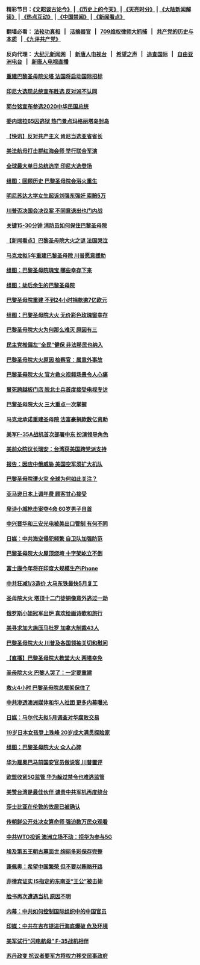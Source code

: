 #### 精彩节目：[《文昭谈古论今》](http://134.209.198.168/wenzhao) | [《历史上的今天》](http://134.209.198.168/today-in-history) | [《天亮时分》](http://134.209.198.168/tianliang) | [《大陆新闻解读》](http://134.209.198.168/ntdtv-comedy) | [《热点互动》](http://134.209.198.168/ntdtv-rdhd)  | [《中国禁闻》](http://134.209.198.168/ntdtv-news) | [《新闻看点》](http://134.209.198.168/news-insight) 

  #### 翻墙必看： [法轮功真相](http://134.209.198.168:10000/videos/truth.html) &nbsp;&nbsp;|&nbsp;&nbsp; [活摘器官](http://134.209.198.168:10000/videos/res/Organs/) &nbsp;&nbsp;|&nbsp;&nbsp; [709维权律师大抓捕](http://134.209.198.168:10000/videos/709/) &nbsp;&nbsp;|&nbsp;&nbsp; [共产党的历史与本质](http://134.209.198.168:10000/videos/ccp.html) &nbsp;&nbsp;| [《九评共产党》](http://134.209.198.168:10000/videos/jiuping/) 

#### 反向代理： [大纪元新闻网](http://134.209.198.168:10080/) &nbsp;&nbsp;|&nbsp;&nbsp; [新唐人电视台](http://134.209.198.168:8000/) &nbsp;&nbsp;|&nbsp;&nbsp; [希望之声](http://134.209.198.168:8200/) &nbsp;&nbsp;|&nbsp;&nbsp; [追查国际](http://134.209.198.168:10010/) &nbsp;&nbsp;|&nbsp;&nbsp; [自由亚洲电台](http://134.209.198.168:9800/) &nbsp;&nbsp;|&nbsp;&nbsp; [新唐人电视直播](http://134.209.198.168/) 

#### [重建巴黎圣母院尖塔 法国将启动国际招标](../pages/nsc418/n11193208.md?t=04171537) 

#### [印尼大选现总统宣布胜选 反对派不认同](../pages/nsc418/n11192147.md?t=04171537) 

#### [郭台铭宣布参选2020中华民国总统](../pages/nsc418/n11193005.md?t=04171537) 

#### [委内瑞拉65囚逃狱 热门景点玛格丽塔岛封岛](../pages/nsc418/n11192786.md?t=04171537) 

#### [【快讯】反对共产主义 肯尼当选亚省省长](../pages/nsc418/n11192399.md?t=04171537) 

#### [美法航母打击群红海会师 举行联合军演](../pages/nsc418/n11192330.md?t=04171537) 

#### [全球最大单日总统选举 印尼大选登场](../pages/nsc418/n11192247.md?t=04171537) 

#### [组图：回顾历史 巴黎圣母院会浴火重生](../pages/nsc418/n11189745.md?t=04171537) 

#### [明尼苏达大学女生起诉刘强东强奸 索赔5万](../pages/nsc418/n11188146.md?t=04171537) 

#### [川普否决国会决议案 不同意退出也门内战](../pages/nsc418/n11191747.md?t=04171537) 

#### [关键15-30分钟 消防员如何保住巴黎圣母院](../pages/nsc418/n11191577.md?t=04171537) 

#### [【新闻看点】巴黎圣母院大火之谜 法国哭泣](../pages/nsc418/n11191255.md?t=04171537) 

#### [马克龙拟5年重建巴黎圣母院 川普愿意援助](../pages/nsc418/n11191461.md?t=04171537) 

#### [组图：巴黎圣母院瑰宝 哪些幸存下来](../pages/nsc418/n11191229.md?t=04171537) 

#### [组图：劫后余生的巴黎圣母院](../pages/nsc418/n11191133.md?t=04171537) 

#### [巴黎圣母院重建 不到24小时捐款逾7亿欧元](../pages/nsc418/n11191281.md?t=04171537) 

#### [组图：巴黎圣母院大火 无价彩色玫瑰窗幸存](../pages/nsc418/n11191114.md?t=04171537) 

#### [巴黎圣母院大火为何那么难灭 原因有三](../pages/nsc418/n11190878.md?t=04171537) 

#### [民主党推偏左“全民”健保 非法移民也纳入](../pages/nsc418/n11189874.md?t=04171537) 

#### [巴黎圣母院大火原因 检察官：属意外事故](../pages/nsc418/n11190580.md?t=04171537) 

#### [巴黎圣母院大火 官方救火视频场景令人心痛](../pages/nsc418/n11190670.md?t=04171537) 

#### [冒死跨越板门店 脱北士兵首度接受电视专访](../pages/nsc418/n11190504.md?t=04171537) 

#### [巴黎圣母院大火 三大重点一次掌握](../pages/nsc418/n11190348.md?t=04171537) 

#### [马克龙承诺重建圣母院 法富豪捐款数亿资助](../pages/nsc418/n11190297.md?t=04171537) 

#### [美军F-35A战机首次部署中东 扮演领导角色](../pages/nsc418/n11190266.md?t=04171537) 

#### [美前众院议长瑞安：台湾获美国跨党派支持](../pages/nsc418/n11190063.md?t=04171537) 

#### [报告：因应中俄威胁 美国空军须扩大机队](../pages/nsc418/n11190051.md?t=04171537) 

#### [巴黎圣母院遭火灾 全球为何如此关注？](../pages/nsc418/n11189094.md?t=04171537) 

#### [亚马逊日本上调年费  顾客甘心接受](../pages/nsc418/n11188627.md?t=04171537) 

#### [卑诗小城枪击案夺4命 60岁男子自首](../pages/nsc418/n11189869.md?t=04171537) 

#### [中兴晋华和三安光电被美出口管制 有何不同](../pages/nsc418/n11188924.md?t=04171537) 

#### [日媒：中共海空侵犯频繁 自卫队加强防范](../pages/nsc418/n11188608.md?t=04171537) 

#### [巴黎圣母院大火屋顶烧垮 十字架屹立不倒](../pages/nsc418/n11189646.md?t=04171537) 

#### [富士康今年将在印度大规模生产iPhone](../pages/nsc418/n11189452.md?t=04171537) 

#### [中共狂减1/3造价 大马东铁最快5月复工](../pages/nsc418/n11189458.md?t=04171537) 

#### [圣母院大火 塔顶十二门徒铜像意外逃过一劫](../pages/nsc418/n11189376.md?t=04171537) 

#### [俄罗斯小姐冠军出炉 喜欢绘画诗歌和旅行](../pages/nsc418/n11189193.md?t=04171537) 

#### [美寻求加大施压马杜罗 加拿大制裁43人](../pages/nsc418/n11189279.md?t=04171537) 

#### [巴黎圣母院大火 川普及各国领袖关切和慰问](../pages/nsc418/n11189160.md?t=04171537) 

#### [【直播】巴黎圣母院大教堂大火 两塔幸免](../pages/nsc418/n11188682.md?t=04171537) 

#### [圣母院大火 巴黎人哭了：一定要重建](../pages/nsc418/n11189179.md?t=04171537) 

#### [救火4小时 巴黎圣母院总框架保住了](../pages/nsc418/n11189138.md?t=04171537) 

#### [中共渗透澳洲媒体和华人社团 更多内幕曝光](../pages/nsc418/n11188536.md?t=04171537) 

#### [日媒：马尔代夫拟5月调查对华腐败交易](../pages/nsc418/n11188689.md?t=04171537) 

#### [19岁日本女孩登上珠峰 20岁成大满贯探险家](../pages/nsc418/n11188656.md?t=04171537) 

#### [组图：巴黎圣母院大火 众人心碎](../pages/nsc418/n11188896.md?t=04171537) 

#### [华为雇奥巴马前国安官员做说客 川普置评](../pages/nsc418/n11188770.md?t=04171537) 

#### [欧盟收紧5G监管 华为躲过禁令也难逃监管](../pages/nsc418/n11188604.md?t=04171537) 

#### [美赞台湾是最佳伙伴 谴责中共军机再度绕台](../pages/nsc418/n11188321.md?t=04171537) 

#### [莎士比亚在伦敦的故居已被确认](../pages/nsc418/n11188059.md?t=04171537) 

#### [传朝鲜公开处决女算命师 强迫数万民众观看](../pages/nsc418/n11187795.md?t=04171537) 

#### [中共WTO投诉 澳洲立场不动：拒华为参与5G](../pages/nsc418/n11186531.md?t=04171537) 

#### [埃及第五王朝古墓面世 绚丽多彩保存完整](../pages/nsc418/n11186192.md?t=04171537) 

#### [蓬佩奥：希望中国繁荣 但不要以贿赂开路](../pages/nsc418/n11186188.md?t=04171537) 

#### [菲律宾证实 IS指定的东南亚“王公”被击毙](../pages/nsc418/n11186053.md?t=04171537) 

#### [脸书再次遭遇当机 原因不明](../pages/nsc418/n11185987.md?t=04171537) 

#### [内幕：中共如何控制国际组织中的中国官员](../pages/nsc418/n11182326.md?t=04171537) 

#### [印媒：中共在吉布提进行海底爆破 危及环境](../pages/nsc418/n11185533.md?t=04171537) 

#### [美军试行“闪电航母” F-35战机相伴](../pages/nsc418/n11185356.md?t=04171537) 

#### [苏丹政变 抗议者要军方将权力移交民事政府](../pages/nsc418/n11184161.md?t=04171537) 


